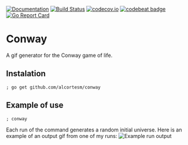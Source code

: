 [![Documentation](https://godoc.org/github.com/alcortesm/conway?status.svg)](http://godoc.org/github.com/alcortesm/conway)
[![Build Status](https://travis-ci.org/alcortesm/conway.svg)](https://travis-ci.org/alcortesm/conway)
[![codecov.io](https://codecov.io/github/alcortesm/conway/coverage.svg)](https://codecov.io/github/alcortesm/conway)
[![codebeat badge](https://codebeat.co/badges/7562966b-8d13-4a86-85af-0595917fc6ea)](https://codebeat.co/projects/github-com-alcortesm-conway-master)
[![Go Report Card](https://goreportcard.com/badge/github.com/alcortesm/conway)](https://goreportcard.com/report/github.com/alcortesm/conway)

# Conway

A gif generator for the Conway game of life.

## Instalation

```
; go get github.com/alcortesm/conway
```

## Example of use

```
; conway
```

Each run of the command generates a random initial universe.
Here is an example of an output gif from one of my runs:
![Example run output](https://user-images.githubusercontent.com/9169414/36646548-4ac65af8-1a79-11e8-811d-da84549f7af3.gif)




